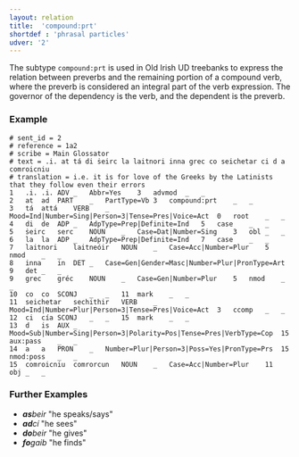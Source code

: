 ```yaml
---
layout: relation
title:  'compound:prt'
shortdef : 'phrasal particles'
udver: '2'
---
```


The subtype `compound:prt` is used in Old Irish UD treebanks to express the relation between preverbs and the remaining portion of a compound verb, where the preverb is considered an integral part of the verb expression. The governor of the dependency is the verb, and the dependent is the preverb.

### Example

~~~ sdparse
# sent_id = 2
# reference = 1a2
# scribe = Main Glossator
# text = .i. at tá di ṡeirc la laitnori inna grec co seichetar ci d a comroicniu
# translation = i.e. it is for love of the Greeks by the Latinists that they follow even their errors
1	.i.	.i.	ADV	_	Abbr=Yes	3	advmod	_	_
2	at	ad	PART	_	PartType=Vb	3	compound:prt	_	_
3	tá	attá	VERB	_	Mood=Ind|Number=Sing|Person=3|Tense=Pres|Voice=Act	0	root	_	_
4	di	de	ADP	_	AdpType=Prep|Definite=Ind	5	case	_	_
5	ṡeirc	serc	NOUN	_	Case=Dat|Number=Sing	3	obl	_	_
6	la	la	ADP	_	AdpType=Prep|Definite=Ind	7	case	_	_
7	laitnori	laitneóir	NOUN	_	Case=Acc|Number=Plur	5	nmod	_	_
8	inna	in	DET	_	Case=Gen|Gender=Masc|Number=Plur|PronType=Art	9	det	_	_
9	grec	gréc	NOUN	_	Case=Gen|Number=Plur	5	nmod	_	_
10	co	co	SCONJ	_	_	11	mark	_	_
11	seichetar	sechithir	VERB	_	Mood=Ind|Number=Plur|Person=3|Tense=Pres|Voice=Act	3	ccomp	_	_
12	ci	cía	SCONJ	_	_	15	mark	_	_
13	d	is	AUX	_	Mood=Sub|Number=Sing|Person=3|Polarity=Pos|Tense=Pres|VerbType=Cop	15	aux:pass	_	_
14	a	a	PRON	_	Number=Plur|Person=3|Poss=Yes|PronType=Prs	15	nmod:poss	_	_
15	comroicniu	comrorcun	NOUN	_	Case=Acc|Number=Plur	11	obj	_	_

~~~

### Further Examples

* _<b>as</b>beir_  "he speaks/says"
* _<b>ad</b>cí_  "he sees"
* _<b>do</b>beir_  "he gives"
* _<b>fo</b>gaib_  "he finds"
